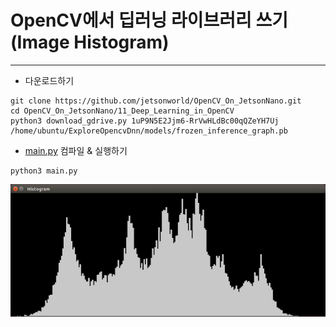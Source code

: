 # OpenCV에서 딥러닝 라이브러리 쓰기(Image Histogram)
***
* 다운로드하기
```
git clone https://github.com/jetsonworld/OpenCV_On_JetsonNano.git
cd OpenCV_On_JetsonNano/11_Deep_Learning_in_OpenCV
python3 download_gdrive.py 1uP9N5E2Jjm6-RrVwHLdBc00qQZeYH7Uj /home/ubuntu/ExploreOpencvDnn/models/frozen_inference_graph.pb
```

* [main.py](https://raw.githubusercontent.com/jetsonworld/OpenCV_On_JetsonNano/master/11_Deep_Learning_in_OpenCV/main.py) 컴파일 & 실행하기

```
python3 main.py
```

![histogramGraph.png](https://raw.githubusercontent.com/jetsonworld/OpenCV_On_JetsonNano/master/09_Image_Histogram/histogramGraph.png)
